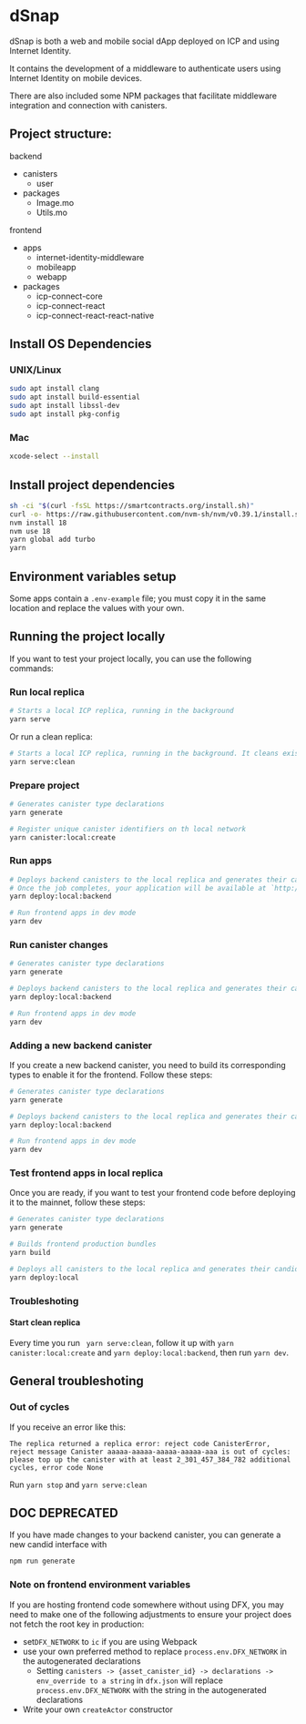 # dSnap

dSnap is both a web and mobile social dApp deployed on ICP and using Internet Identity.

It contains the development of a middleware to authenticate users using Internet Identity on mobile devices.

There are also included some NPM packages that facilitate middleware integration and connection with canisters.

## Project structure:

backend

- canisters
  - user
- packages
  - Image.mo
  - Utils.mo

frontend

- apps
  - internet-identity-middleware
  - mobileapp
  - webapp
- packages
  - icp-connect-core
  - icp-connect-react
  - icp-connect-react-react-native

## Install OS Dependencies

### UNIX/Linux

```bash
sudo apt install clang
sudo apt install build-essential
sudo apt install libssl-dev
sudo apt install pkg-config
```

### Mac

```bash
xcode-select --install
```

## Install project dependencies

```bash
sh -ci "$(curl -fsSL https://smartcontracts.org/install.sh)"
curl -o- https://raw.githubusercontent.com/nvm-sh/nvm/v0.39.1/install.sh | bash
nvm install 18
nvm use 18
yarn global add turbo
yarn
```

## Environment variables setup

Some apps contain a `.env-example` file; you must copy it in the same location and replace the values with your own.

## Running the project locally

If you want to test your project locally, you can use the following commands:

### Run local replica

```bash
# Starts a local ICP replica, running in the background
yarn serve
```

Or run a clean replica:

```bash
# Starts a local ICP replica, running in the background. It cleans existing data (incluiding canister ids and stable memory)
yarn serve:clean
```

### Prepare project

```bash
# Generates canister type declarations
yarn generate

# Register unique canister identifiers on th local network
yarn canister:local:create
```

### Run apps

```bash
# Deploys backend canisters to the local replica and generates their candid interface
# Once the job completes, your application will be available at `http://localhost:4943?canisterId={asset_canister_id}`.
yarn deploy:local:backend

# Run frontend apps in dev mode
yarn dev
```

### Run canister changes

```bash
# Generates canister type declarations
yarn generate

# Deploys backend canisters to the local replica and generates their candid interface
yarn deploy:local:backend

# Run frontend apps in dev mode
yarn dev
```

### Adding a new backend canister

If you create a new backend canister, you need to build its corresponding types to enable it for the frontend. Follow these steps:

```bash
# Generates canister type declarations
yarn generate

# Deploys backend canisters to the local replica and generates their candid interface
yarn deploy:local:backend

# Run frontend apps in dev mode
yarn dev
```

### Test frontend apps in local replica

Once you are ready, if you want to test your frontend code before deploying it to the mainnet, follow these steps:

```bash
# Generates canister type declarations
yarn generate

# Builds frontend production bundles
yarn build

# Deploys all canisters to the local replica and generates their candid interface
yarn deploy:local
```

### Troubleshoting

#### Start clean replica

Every time you run ` yarn serve:clean`, follow it up with `yarn canister:local:create` and `yarn deploy:local:backend`, then run `yarn dev`.

## General troubleshoting

### Out of cycles

If you receive an error like this:

```
The replica returned a replica error: reject code CanisterError, reject message Canister aaaaa-aaaaa-aaaaa-aaaaa-aaa is out of cycles: please top up the canister with at least 2_301_457_384_782 additional cycles, error code None
```

Run `yarn stop` and `yarn serve:clean`

## DOC DEPRECATED

If you have made changes to your backend canister, you can generate a new candid interface with

```bash
npm run generate
```

### Note on frontend environment variables

If you are hosting frontend code somewhere without using DFX, you may need to make one of the following adjustments to ensure your project does not fetch the root key in production:

- set`DFX_NETWORK` to `ic` if you are using Webpack
- use your own preferred method to replace `process.env.DFX_NETWORK` in the autogenerated declarations
  - Setting `canisters -> {asset_canister_id} -> declarations -> env_override to a string` in `dfx.json` will replace `process.env.DFX_NETWORK` with the string in the autogenerated declarations
- Write your own `createActor` constructor

